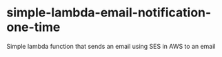 # simple-lambda-email-notification-one-time
Simple lambda function that sends an email using SES in AWS to an email
